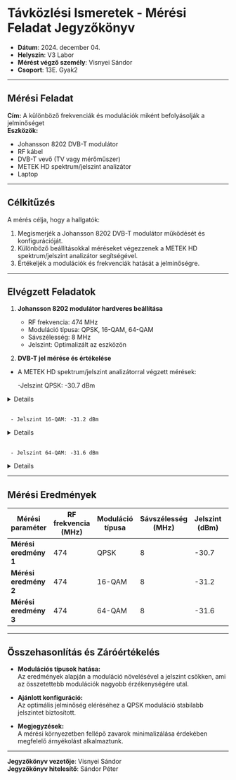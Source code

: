 # Távközlési Ismeretek - Mérési Feladat Jegyzőkönyv

- **Dátum**: 2024. december 04.
- **Helyszín**: V3 Labor
- **Mérést végző személy**: Visnyei Sándor
- **Csoport**: 13E. Gyak2

---

## Mérési Feladat
**Cím:** A különböző frekvenciák és modulációk miként befolyásolják a jelminőséget  
**Eszközök:**  
- Johansson 8202 DVB-T modulátor  
- RF kábel  
- DVB-T vevő (TV vagy mérőműszer)  
- METEK HD spektrum/jelszint analizátor  
- Laptop  

---

## Célkitűzés
A mérés célja, hogy a hallgatók:  
1. Megismerjék a Johansson 8202 DVB-T modulátor működését és konfigurációját.  
2. Különböző beállításokkal méréseket végezzenek a METEK HD spektrum/jelszint analizátor segítségével.  
3. Értékeljék a modulációk és frekvenciák hatását a jelminőségre.  

---

## Elvégzett Feladatok
1. **Johansson 8202 modulátor hardveres beállítása**  
   - RF frekvencia: 474 MHz  
   - Moduláció típusa: QPSK, 16-QAM, 64-QAM  
   - Sávszélesség: 8 MHz  
   - Jelszint: Optimalizált az eszközön  

2. **DVB-T jel mérése és értékelése**  
 - A METEK HD spektrum/jelszint analizátorral végzett mérések:
   

   -Jelszint QPSK: -30.7 dBm
       
<details>
   <img src="https://sancy1021.github.io/Tavkozles/04. Frekvencia moduláció mérési feladat/its_snapshot_0001.bmp"/>
</details>

<br>

     - Jelszint 16-QAM: -31.2 dBm  
     
<details>
   <img src="https://sancy1021.github.io/Tavkozles/04. Frekvencia moduláció mérési feladat/its_snapshot_0006.bmp"/>
</details>

<br>

     - Jelszint 64-QAM: -31.6 dBm  
     
<details>
   <img src="https://sancy1021.github.io/Tavkozles/04. Frekvencia moduláció mérési feladat/its_snapshot_0008.bmp"/>
</details>   

---

## Mérési Eredmények
| **Mérési paraméter** | **RF frekvencia (MHz)** | **Moduláció típusa** | **Sávszélesség (MHz)** | **Jelszint (dBm)** | **Bitsebesség (Mbps)** | **MER érték (dB)** |
|-----------------------|-------------------------|-----------------------|-------------------------|--------------------|------------------------|-----------------|
| **Mérési eredmény 1** | 474                     | QPSK                  | 8                       | -30.7              | 3,8Mbps                | 39.9dB          |      
| **Mérési eredmény 2** | 474                     | 16-QAM                | 8                       | -31.2              | 7.7Mbps                | 35.5dB          |  
| **Mérési eredmény 3** | 474                     | 64-QAM                | 8                       | -31.6              | 12.9Mbps               | 39.9dB          |

---

## Összehasonlítás és Záróértékelés
- **Modulációs típusok hatása:**  
  Az eredmények alapján a moduláció növelésével a jelszint csökken, ami az összetettebb modulációk nagyobb érzékenységére utal.  

- **Ajánlott konfiguráció:**  
  Az optimális jelminőség eléréséhez a QPSK moduláció stabilabb jelszintet biztosított.  

- **Megjegyzések:**  
  A mérési környezetben fellépő zavarok minimalizálása érdekében megfelelő árnyékolást alkalmaztunk.  

----
**Jegyzőkönyv vezetője**: Visnyei Sándor  
**Jegyzőkönyv hitelesítő**: Sándor Péter
